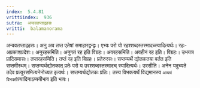 ```yaml
---
index:  5.4.81
vrittiindex:  936
sutra:  अन्ववतप्ताद्रहसः
vritti:  balamanorama 
---
```


अन्ववतप्ताद्रहसः। अनु अव तप्त एतेषां समाहारद्वन्द्वः। एभ्यः परो यो रहश्शब्दस्तस्मादच्स्यादित्यर्थः। रहः-अप्रकाशप्रदेशः। अनुरहसमिति। अनुगतं रह इति विग्रहः। अवरहसमिति। अवहीनं रह इति। विग्रहः। उभयत्र प्रादिसमासः। तप्तरहसमिति। तप्तं रह इति विग्रहः। प्रतेरुरसः। सप्तम्यर्थे द्योतकतया वर्तत इति सप्तमीस्थम्। सप्तम्यर्थद्योतकात् प्रतेः परो य उरश्शब्दस्तस्मादच् स्यादित्यर्थः। उरसीति। अनेन यदुच्यते तदेव प्रत्युरसमित्यनेनोच्यत इत्यर्थः। सप्तम्यर्थद्योतकः प्रतिः। तस्य विभक्त्यर्थे विद्यमानस्य `अव्ययं विभक्ती`त्यादिनाऽव्ययीभाव इति भावः।

